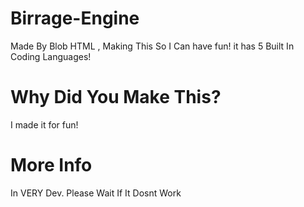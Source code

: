 # Birrage-Engine

Made By Blob HTML , Making This So I Can have fun! it has 5 Built In Coding Languages!

# Why Did You Make This?

I made it for fun! 

# More Info

In VERY Dev. Please Wait If It Dosnt Work
